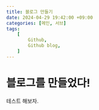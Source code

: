 ```yaml
---
title: 블로그 만들기
date: 2024-04-29 19:42:00 +09:00
categories: [메인, 서브]
tags: 
    [
        Github,
        Github blog,
    ]
---
```

블로그를 만들었다!
==
테스트 해보자.
